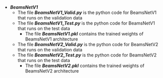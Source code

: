 - **_BeamsNetV1_**
  - The file **_BeamsNetV1_Valid.py_** is the python code for BeamsNetV1 that runs on the validation data
  - The file **_BeamsNetV1_Test.py_** is the python code for BeamsNetV1 that runs on the test data
    - The file **_BeamsNetV1.pkl_** contains the trained weights of BeamsNetV1 architecture 
  - The file **_BeamsNetV2_Valid.py_** is the python code for BeamsNetV2 that runs on the validation data
  - The file **_BeamsNetV2_Test.py_** is the python code for BeamsNetV2 that runs on the test data
    - The file **_BeamsNetV2.pkl_** contains the trained weights of BeamsNetV2 architecture